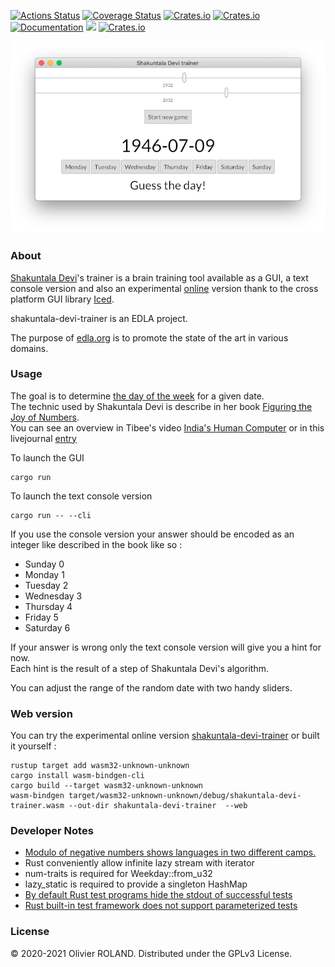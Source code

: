 [![Actions Status](https://github.com/newca12/shakuntala-devi-trainer/workflows/Continuous%20integration/badge.svg)](https://github.com/newca12/shakuntala-devi-trainer/actions)
[![Coverage Status](https://coveralls.io/repos/github/newca12/shakuntala-devi-trainer/badge.svg?branch=main)](https://coveralls.io/github/newca12/shakuntala-devi-trainer?branch=main)
[![Crates.io](https://img.shields.io/crates/v/shakuntala-devi-trainer.svg)](https://crates.io/crates/shakuntala-devi-trainer)
[![Crates.io](https://img.shields.io/crates/d/shakuntala-devi-trainer.svg)](https://crates.io/crates/shakuntala-devi-trainer)
[![Documentation](https://docs.rs/shakuntala-devi-trainer/badge.svg)](https://docs.rs/shakuntala-devi-trainer)
[![](https://tokei.rs/b1/github/newca12/shakuntala-devi-trainer)](https://github.com/newca12/shakuntala-devi-trainer)
[![Crates.io](https://img.shields.io/crates/l/shakuntala-devi-trainer.svg)](https://github.com/newca12/shakuntala-devi-trainer/blob/main/LICENSE)

![Image](./screenshot.png?raw=true)

### About ###
[Shakuntala Devi][1]'s trainer is a brain training tool available as a GUI, a text console version and also an experimental [online][2] version thank to the cross platform GUI library [Iced](https://github.com/hecrj/iced).

shakuntala-devi-trainer is an EDLA project.

The purpose of [edla.org](http://www.edla.org) is to promote the state of the art in various domains.

### Usage ###
The goal is to determine [the day of the week](https://en.wikipedia.org/wiki/Determination_of_the_day_of_the_week) for a given date.  
The technic used by Shakuntala Devi is describe in her book [Figuring the Joy of Numbers](https://www.amazon.com/gp/product/8122200389).  
You can see an overview in Tibee's video [India's Human Computer](https://www.youtube.com/watch?v=4LHzUkfQ8oE&t=534s) or in this livejournal [entry](https://fiat-knox.livejournal.com/1067226.html) 

To launch the GUI 
```
cargo run
``` 

To launch the text console version
```
cargo run -- --cli
```

If you use the console version your answer should be encoded as an integer like described in the book like so :
* Sunday 0
* Monday 1
* Tuesday 2
* Wednesday 3
* Thursday 4
* Friday 5
* Saturday 6

If your answer is wrong only the text console version will give you a hint for now.  
Each hint is the result of a step of Shakuntala Devi's algorithm.

You can adjust the range of the random date with two handy sliders.

### Web version ###
You can try the experimental online version [shakuntala-devi-trainer][2]
or built it yourself :  
```
rustup target add wasm32-unknown-unknown
cargo install wasm-bindgen-cli
cargo build --target wasm32-unknown-unknown
wasm-bindgen target/wasm32-unknown-unknown/debug/shakuntala-devi-trainer.wasm --out-dir shakuntala-devi-trainer  --web
```


### Developer Notes ###
* [Modulo of negative numbers shows languages in two different camps.](https://torstencurdt.com/tech/posts/modulo-of-negative-numbers)  
* Rust conveniently allow infinite lazy stream with iterator
* num-traits is required for Weekday::from_u32
* lazy_static is required to provide a singleton HashMap
* [By default Rust test programs hide the stdout of successful tests](https://stackoverflow.com/a/25107081)
* [Rust built-in test framework does not support parameterized tests](https://stackoverflow.com/questions/34662713/how-can-i-create-parameterized-tests-in-rust)

### License ###
© 2020-2021 Olivier ROLAND. Distributed under the GPLv3 License.

[1]: https://en.wikipedia.org/wiki/Shakuntala_Devi
[2]: https://edla.org/shakuntala-devi-trainer

